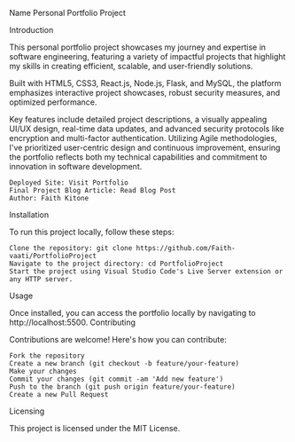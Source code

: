 Name
Personal Portfolio Project

Introduction

This personal portfolio project showcases my journey and expertise in software engineering, featuring a variety of impactful projects that highlight my skills in creating efficient, scalable, and user-friendly solutions.

Built with HTML5, CSS3, React.js, Node.js, Flask, and MySQL, the platform emphasizes interactive project showcases, robust security measures, and optimized performance. 

Key features include detailed project descriptions, a visually appealing UI/UX design, real-time data updates, and advanced security protocols like encryption and multi-factor authentication. Utilizing Agile methodologies, I've prioritized user-centric design and continuous improvement, ensuring the portfolio reflects both my technical capabilities and commitment to innovation in software development.

    Deployed Site: Visit Portfolio
    Final Project Blog Article: Read Blog Post
    Author: Faith Kitone

Installation

To run this project locally, follow these steps:

    Clone the repository: git clone https://github.com/Faith-vaati/PortfolioProject
    Navigate to the project directory: cd PortfolioProject
    Start the project using Visual Studio Code's Live Server extension or any HTTP server.

Usage

Once installed, you can access the portfolio locally by navigating to http://localhost:5500.
Contributing

Contributions are welcome! Here's how you can contribute:

    Fork the repository
    Create a new branch (git checkout -b feature/your-feature)
    Make your changes
    Commit your changes (git commit -am 'Add new feature')
    Push to the branch (git push origin feature/your-feature)
    Create a new Pull Request


Licensing

This project is licensed under the MIT License.



